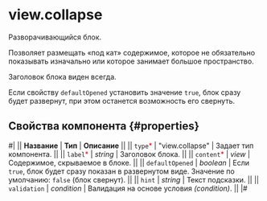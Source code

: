 # view.collapse

Разворачивающийся блок.

Позволяет размещать «под кат» содержимое, которое не обязательно показывать изначально или которое занимает большое пространство.

Заголовок блока виден всегда.

Если свойству `defaultOpened` установить значение `true`, блок сразу будет развернут, при этом останется возможность его свернуть.

## Свойства компонента {#properties}

#|
|| **Название** | **Тип** | **Описание** ||
|| `type`<span style="color: red">\*</span> | "view.collapse" | Задает тип компонента. ||
|| `label`<span style="color: red">\*</span> | _string_ | Заголовок блока. ||
|| `content`<span style="color: red">\*</span> | _view_ | Содержимое, скрываемое в блоке. ||
|| `defaultOpened` | _boolean_ | Если `true`, блок будет сразу показан в развернутом виде. Значение по умолчанию: `false` (блок свернут). ||
|| `hint` | _string_ | Текст подсказки. ||
|| `validation` | _condition_ | Валидация на основе условия _(condition)_. ||
|#

